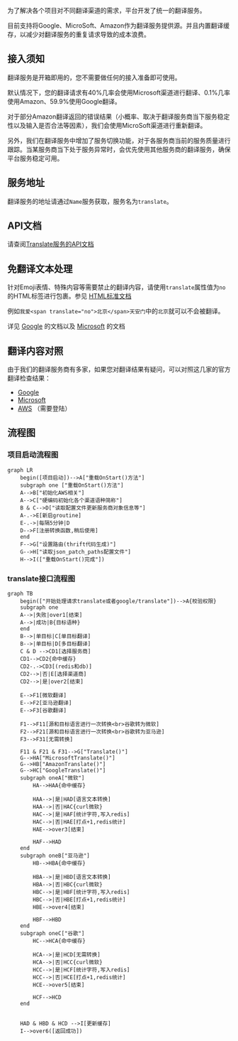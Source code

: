 为了解决各个项目对不同翻译渠道的需求，平台开发了统一的翻译服务。

目前支持将Google、MicroSoft、Amazon作为翻译服务提供源。并且内置翻译缓存，以减少对翻译服务的重复请求导致的成本浪费。

## 接入须知

翻译服务是开箱即用的，您不需要做任何的接入准备即可使用。

默认情况下，您的翻译请求有40%几率会使用Microsoft渠道进行翻译、0.1%几率使用Amazon、59.9%使用Google翻译。

对于部分Amazon翻译返回的错误结果（小概率、取决于翻译服务商当下服务稳定性以及输入是否合法等因素），我们会使用MicroSoft渠道进行重新翻译。

另外，我们在翻译服务中增加了服务切换功能，对于各服务商当前的服务质量进行跟踪。当某服务商当下处于服务异常时，会优先使用其他服务商的翻译服务，确保平台服务稳定可用。

## 服务地址

翻译服务的地址请通过`Name`服务获取，服务名为`translate`。

## API文档
请查阅[Translate服务的API文档](https://wiki.tap4fun.com/display/TGS/Translate-API)

## 免翻译文本处理

针对Emoji表情、特殊内容等需要禁止的翻译内容，请使用`translate`属性值为`no`的HTML标签进行包裹。参见 [HTML标准文档](https://developer.mozilla.org/zh-CN/docs/Web/HTML/Global_attributes/translate)

例如`我爱<span translate="no">北京</span>天安门`中的`北京`就可以不会被翻译。

详见 [Google](https://cloud.google.com/translate/troubleshooting) 的文档以及 [Microsoft](https://docs.microsoft.com/en-us/azure/cognitive-services/translator/prevent-translation) 的文档

## 翻译内容对照

由于我们的翻译服务商有多家，如果您对翻译结果有疑问，可以对照这几家的官方翻译检查结果：

- [Google](https://www.google.com/translate)
- [Microsoft](https://www.bing.com/translator)
- [AWS](https://console.aws.amazon.com/translate/home) （需要登陆）

## 流程图

### 项目启动流程图

```mermaid
graph LR
    begin([项目启动])-->A["重载OnStart()方法"]
    subgraph one ["重载OnStart()方法"]
    A-->B["初始化AWS相关"]
    A-->C["硬编码初始化各个渠道语种简称"]
    B & C-->D["读取配置文件更新服务商对象信息等"]
    A-.->E[新启groutine]
    E-.->|每隔5分钟|D
    D-->F[注册转换函数,稍后使用]
    end
    F-->G["设置路由(thrift代码生成)"]
    G-->H["读取json_patch_paths配置文件"]
    H-->I(["重载OnStart()完成"])
```


### translate接口流程图

```mermaid
graph TB
    begin(["开始处理请求translate或者google/translate"])-->A{校验权限}
    subgraph one
    A-->|失败|over1[结束]
    A-->|成功|B{目标语种}
    end
    B-->|单目标|C[单目标翻译]
    B-->|单目标|D[多目标翻译]
    C & D -->CD1[选择服务商]
    CD1-->CD2{命中缓存}
    CD2-.->CD3[(redis和db)]
    CD2-->|否|E[选择渠道商]
    CD2-->|是|over2[结束]

    E-->F1[微软翻译]
    E-->F2[亚马逊翻译]
    E-->F3[谷歌翻译]

    F1-->F11[源和目标语言进行一次转换<br>谷歌转为微软]
    F2-->F21[源和目标语言进行一次转换<br>谷歌转为亚马逊]
    F3-->F31[无需转换]
    
    F11 & F21 & F31-->G["Translate()"]
    G-->HA["MicrosoftTranslate()"]
    G-->HB["AmazonTranslate()"]
    G-->HC["GoogleTranslate()"]
    subgraph oneA["微软"]
        HA-->HAA{命中缓存}
        
        HAA-->|是|HAD[语言文本转换]
        HAA-->|否|HAC{curl微软}
        HAC-->|是|HAF[统计字符,写入redis]
        HAC-->|否|HAE[打点+1,redis统计]
        HAE-->over3[结束]
        
        HAF-->HAD
    end
    subgraph oneB["亚马逊"]
        HB-->HBA{命中缓存}
        
        HBA-->|是|HBD[语言文本转换]
        HBA-->|否|HBC{curl微软}
        HBC-->|是|HBF[统计字符,写入redis]
        HBC-->|否|HBE[打点+1,redis统计]
        HBE-->over4[结束]
        
        HBF-->HBD
    end
    subgraph oneC["谷歌"]
        HC-->HCA{命中缓存}
        
        HCA-->|是|HCD[无需转换]
        HCA-->|否|HCC{curl微软}
        HCC-->|是|HCF[统计字符,写入redis]
        HCC-->|否|HCE[打点+1,redis统计]
        HCE-->over5[结束]
        
        HCF-->HCD
    end
    
    
    HAD & HBD & HCD -->I[更新缓存]
    I-->over6([返回成功])
```